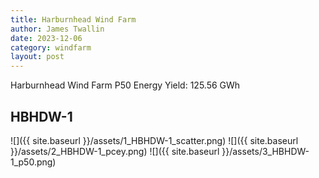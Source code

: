 ```yaml
---
title: Harburnhead Wind Farm
author: James Twallin
date: 2023-12-06
category: windfarm
layout: post
---
```

Harburnhead Wind Farm P50 Energy Yield: 125.56 GWh

HBHDW-1
-------------
![]({{ site.baseurl }}/assets/1_HBHDW-1_scatter.png)
![]({{ site.baseurl }}/assets/2_HBHDW-1_pcey.png)
![]({{ site.baseurl }}/assets/3_HBHDW-1_p50.png)

